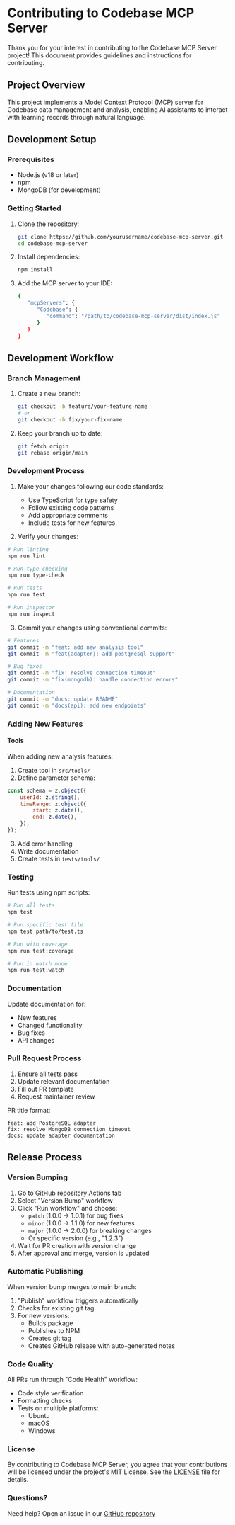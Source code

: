# Contributing to Codebase MCP Server

Thank you for your interest in contributing to the Codebase MCP Server project! This document provides guidelines and instructions for contributing.

## Project Overview

This project implements a Model Context Protocol (MCP) server for Codebase data management and analysis, enabling AI assistants to interact with learning records through natural language.

## Development Setup

### Prerequisites

- Node.js (v18 or later)
- npm
- MongoDB (for development)

### Getting Started

1. Clone the repository:

    ```bash
    git clone https://github.com/yourusername/codebase-mcp-server.git
    cd codebase-mcp-server
    ```

2. Install dependencies:

    ```bash
    npm install
    ```

3. Add the MCP server to your IDE:
    ```bash
    {
       "mcpServers": {
          "Codebase": {
             "command": "/path/to/codebase-mcp-server/dist/index.js"
          }
       }
    }
    ```

## Development Workflow

### Branch Management

1. Create a new branch:

    ```bash
    git checkout -b feature/your-feature-name
    # or
    git checkout -b fix/your-fix-name
    ```

2. Keep your branch up to date:
    ```bash
    git fetch origin
    git rebase origin/main
    ```

### Development Process

1. Make your changes following our code standards:

    - Use TypeScript for type safety
    - Follow existing code patterns
    - Add appropriate comments
    - Include tests for new features

2. Verify your changes:

```bash
# Run linting
npm run lint

# Run type checking
npm run type-check

# Run tests
npm run test

# Run inspector
npm run inspect
```

3. Commit your changes using conventional commits:

```bash
# Features
git commit -m "feat: add new analysis tool"
git commit -m "feat(adapter): add postgresql support"

# Bug fixes
git commit -m "fix: resolve connection timeout"
git commit -m "fix(mongodb): handle connection errors"

# Documentation
git commit -m "docs: update README"
git commit -m "docs(api): add new endpoints"
```

### Adding New Features

#### Tools

When adding new analysis features:

1. Create tool in `src/tools/`
2. Define parameter schema:

```javascript
const schema = z.object({
	userId: z.string(),
	timeRange: z.object({
		start: z.date(),
		end: z.date(),
	}),
});
```

3. Add error handling
4. Write documentation
5. Create tests in `tests/tools/`

### Testing

Run tests using npm scripts:

```bash
# Run all tests
npm test

# Run specific test file
npm test path/to/test.ts

# Run with coverage
npm run test:coverage

# Run in watch mode
npm run test:watch
```

### Documentation

Update documentation for:

- New features
- Changed functionality
- Bug fixes
- API changes

### Pull Request Process

1. Ensure all tests pass
2. Update relevant documentation
3. Fill out PR template
4. Request maintainer review

PR title format:

```plain
feat: add PostgreSQL adapter
fix: resolve MongoDB connection timeout
docs: update adapter documentation
```

## Release Process

### Version Bumping

1. Go to GitHub repository Actions tab
2. Select "Version Bump" workflow
3. Click "Run workflow" and choose:
    - `patch` (1.0.0 → 1.0.1) for bug fixes
    - `minor` (1.0.0 → 1.1.0) for new features
    - `major` (1.0.0 → 2.0.0) for breaking changes
    - Or specific version (e.g., "1.2.3")
4. Wait for PR creation with version change
5. After approval and merge, version is updated

### Automatic Publishing

When version bump merges to main branch:

1. "Publish" workflow triggers automatically
2. Checks for existing git tag
3. For new versions:
    - Builds package
    - Publishes to NPM
    - Creates git tag
    - Creates GitHub release with auto-generated notes

### Code Quality

All PRs run through "Code Health" workflow:

- Code style verification
- Formatting checks
- Tests on multiple platforms:
    - Ubuntu
    - macOS
    - Windows

### License

By contributing to Codebase MCP Server, you agree that your contributions will be licensed under the project's MIT License. See the [LICENSE](LICENSE) file for details.

### Questions?

Need help? Open an issue in our [GitHub repository](https://github.com/yourusername/codebase-mcp-server/issues)
